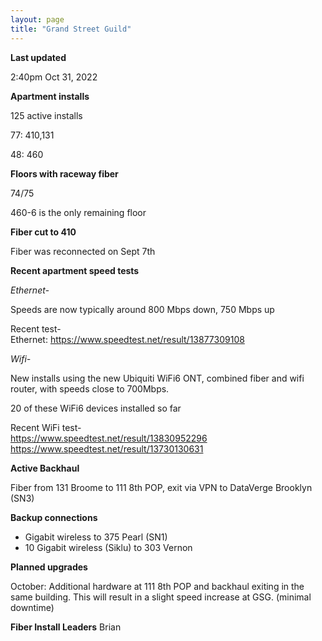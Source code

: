 ```yaml
---
layout: page
title: "Grand Street Guild"
---
```

**Last updated**

2:40pm Oct 31, 2022

**Apartment installs**

125 active installs

77: 410,131  

48: 460  

**Floors with raceway fiber**

74/75

460-6 is the only remaining floor

**Fiber cut to 410**

Fiber was reconnected on Sept 7th

**Recent apartment speed tests**

*Ethernet-*

Speeds are now typically around 800 Mbps down, 750 Mbps up  

Recent test-  
Ethernet: https://www.speedtest.net/result/13877309108

*Wifi-*

New installs using the new Ubiquiti WiFi6 ONT, combined fiber and wifi router, with speeds close to 700Mbps.  

20 of these WiFi6 devices installed so far

Recent WiFi test-  
https://www.speedtest.net/result/13830952296
https://www.speedtest.net/result/13730130631

**Active Backhaul**

Fiber from 131 Broome to 111 8th POP, exit via VPN to DataVerge Brooklyn (SN3)

**Backup connections**

- Gigabit wireless to 375 Pearl (SN1)
- 10 Gigabit wireless (Siklu) to 303 Vernon

**Planned upgrades**

October: Additional hardware at 111 8th POP and backhaul exiting in the same building. This will result in a slight speed increase at GSG. (minimal  downtime)


**Fiber Install Leaders**
Brian


